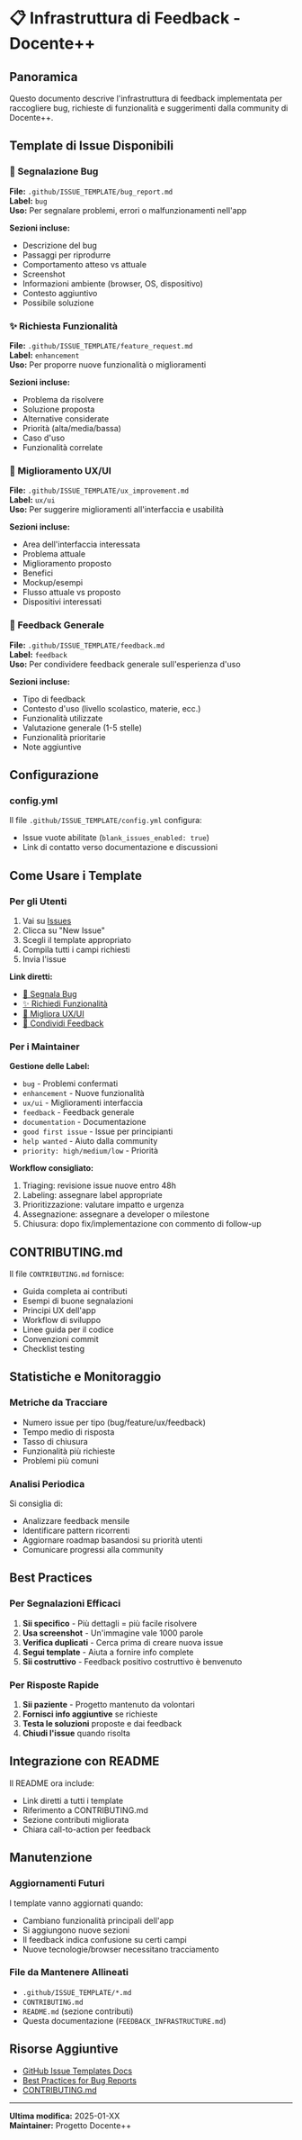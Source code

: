 # 📋 Infrastruttura di Feedback - Docente++

## Panoramica

Questo documento descrive l'infrastruttura di feedback implementata per raccogliere bug, richieste di funzionalità e suggerimenti dalla community di Docente++.

## Template di Issue Disponibili

### 🐛 Segnalazione Bug
**File:** `.github/ISSUE_TEMPLATE/bug_report.md`  
**Label:** `bug`  
**Uso:** Per segnalare problemi, errori o malfunzionamenti nell'app

**Sezioni incluse:**
- Descrizione del bug
- Passaggi per riprodurre
- Comportamento atteso vs attuale
- Screenshot
- Informazioni ambiente (browser, OS, dispositivo)
- Contesto aggiuntivo
- Possibile soluzione

### ✨ Richiesta Funzionalità
**File:** `.github/ISSUE_TEMPLATE/feature_request.md`  
**Label:** `enhancement`  
**Uso:** Per proporre nuove funzionalità o miglioramenti

**Sezioni incluse:**
- Problema da risolvere
- Soluzione proposta
- Alternative considerate
- Priorità (alta/media/bassa)
- Caso d'uso
- Funzionalità correlate

### 🎨 Miglioramento UX/UI
**File:** `.github/ISSUE_TEMPLATE/ux_improvement.md`  
**Label:** `ux/ui`  
**Uso:** Per suggerire miglioramenti all'interfaccia e usabilità

**Sezioni incluse:**
- Area dell'interfaccia interessata
- Problema attuale
- Miglioramento proposto
- Benefici
- Mockup/esempi
- Flusso attuale vs proposto
- Dispositivi interessati

### 💬 Feedback Generale
**File:** `.github/ISSUE_TEMPLATE/feedback.md`  
**Label:** `feedback`  
**Uso:** Per condividere feedback generale sull'esperienza d'uso

**Sezioni incluse:**
- Tipo di feedback
- Contesto d'uso (livello scolastico, materie, ecc.)
- Funzionalità utilizzate
- Valutazione generale (1-5 stelle)
- Funzionalità prioritarie
- Note aggiuntive

## Configurazione

### config.yml
Il file `.github/ISSUE_TEMPLATE/config.yml` configura:
- Issue vuote abilitate (`blank_issues_enabled: true`)
- Link di contatto verso documentazione e discussioni

## Come Usare i Template

### Per gli Utenti

1. Vai su [Issues](https://github.com/antbrogame-a11y/docente-plus-plus/issues)
2. Clicca su "New Issue"
3. Scegli il template appropriato
4. Compila tutti i campi richiesti
5. Invia l'issue

**Link diretti:**
- [🐛 Segnala Bug](https://github.com/antbrogame-a11y/docente-plus-plus/issues/new?template=bug_report.md)
- [✨ Richiedi Funzionalità](https://github.com/antbrogame-a11y/docente-plus-plus/issues/new?template=feature_request.md)
- [🎨 Migliora UX/UI](https://github.com/antbrogame-a11y/docente-plus-plus/issues/new?template=ux_improvement.md)
- [💬 Condividi Feedback](https://github.com/antbrogame-a11y/docente-plus-plus/issues/new?template=feedback.md)

### Per i Maintainer

**Gestione delle Label:**
- `bug` - Problemi confermati
- `enhancement` - Nuove funzionalità
- `ux/ui` - Miglioramenti interfaccia
- `feedback` - Feedback generale
- `documentation` - Documentazione
- `good first issue` - Issue per principianti
- `help wanted` - Aiuto dalla community
- `priority: high/medium/low` - Priorità

**Workflow consigliato:**
1. Triaging: revisione issue nuove entro 48h
2. Labeling: assegnare label appropriate
3. Prioritizzazione: valutare impatto e urgenza
4. Assegnazione: assegnare a developer o milestone
5. Chiusura: dopo fix/implementazione con commento di follow-up

## CONTRIBUTING.md

Il file `CONTRIBUTING.md` fornisce:
- Guida completa ai contributi
- Esempi di buone segnalazioni
- Principi UX dell'app
- Workflow di sviluppo
- Linee guida per il codice
- Convenzioni commit
- Checklist testing

## Statistiche e Monitoraggio

### Metriche da Tracciare
- Numero issue per tipo (bug/feature/ux/feedback)
- Tempo medio di risposta
- Tasso di chiusura
- Funzionalità più richieste
- Problemi più comuni

### Analisi Periodica
Si consiglia di:
- Analizzare feedback mensile
- Identificare pattern ricorrenti
- Aggiornare roadmap basandosi su priorità utenti
- Comunicare progressi alla community

## Best Practices

### Per Segnalazioni Efficaci
1. **Sii specifico** - Più dettagli = più facile risolvere
2. **Usa screenshot** - Un'immagine vale 1000 parole
3. **Verifica duplicati** - Cerca prima di creare nuova issue
4. **Segui template** - Aiuta a fornire info complete
5. **Sii costruttivo** - Feedback positivo costruttivo è benvenuto

### Per Risposte Rapide
1. **Sii paziente** - Progetto mantenuto da volontari
2. **Fornisci info aggiuntive** se richieste
3. **Testa le soluzioni** proposte e dai feedback
4. **Chiudi l'issue** quando risolta

## Integrazione con README

Il README ora include:
- Link diretti a tutti i template
- Riferimento a CONTRIBUTING.md
- Sezione contributi migliorata
- Chiara call-to-action per feedback

## Manutenzione

### Aggiornamenti Futuri
I template vanno aggiornati quando:
- Cambiano funzionalità principali dell'app
- Si aggiungono nuove sezioni
- Il feedback indica confusione su certi campi
- Nuove tecnologie/browser necessitano tracciamento

### File da Mantenere Allineati
- `.github/ISSUE_TEMPLATE/*.md`
- `CONTRIBUTING.md`
- `README.md` (sezione contributi)
- Questa documentazione (`FEEDBACK_INFRASTRUCTURE.md`)

## Risorse Aggiuntive

- [GitHub Issue Templates Docs](https://docs.github.com/en/communities/using-templates-to-encourage-useful-issues-and-pull-requests)
- [Best Practices for Bug Reports](https://developer.mozilla.org/en-US/docs/Mozilla/QA/Bug_writing_guidelines)
- [CONTRIBUTING.md](../CONTRIBUTING.md)

---

**Ultima modifica:** 2025-01-XX  
**Maintainer:** Progetto Docente++

